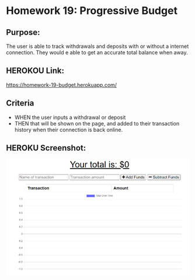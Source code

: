 # Homework 19: Progressive Budget

## Purpose: 
The user is able to track withdrawals and deposits with or without a internet connection. 
They would e able to get an accurate total balance when away.

## HEROKOU Link:
https://homework-19-budget.herokuapp.com/

## Criteria
- WHEN the user inputs a withdrawal or deposit
 - THEN that will be shown on the page, and added to their transaction history when their connection is back online.
 
 ## HEROKU Screenshot:
 ![](./public/assets/image/budget.PNG)
